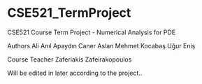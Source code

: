 # CSE521_TermProject
CSE521 Course Term Project - Numerical Analysis for PDE

Authors
Ali Anıl Apaydın
Caner Aslan
Mehmet Kocabaş
Uğur Eniş

Course Teacher
Zaferiakis Zafeirakopoulos

Will be edited in later according to the project..
